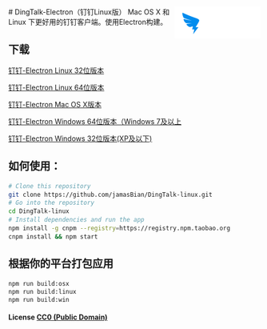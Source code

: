 <img src="assets/logo_cn.png" alt="logo" height="64" align="right" />
# DingTalk-Electron（钉钉Linux版）
Mac OS X 和 Linux 下更好用的钉钉客户端。使用Electron构建。

## 下载
[钉钉-Electron Linux 32位版本](https://github.com/jamasBian/DingTalk-linux/releases/download/1.0.0/Linux-32bit-DingTalk-Electron.tar.gz)

[钉钉-Electron Linux 64位版本](https://github.com/jamasBian/DingTalk-linux/releases/download/1.0.0/Linux-64bit-DingTalk-Electron.tar.gz)

[钉钉-Electron Mac OS X版本](https://github.com/jamasBian/DingTalk-linux/releases/download/1.0.0/Mac-OSX-DingTalk-Electron.zip)

[钉钉-Electron Windows 64位版本（Windows 7及以上](https://github.com/jamasBian/DingTalk-linux/releases/download/1.0.0/Windows-7.10-DingTalk-Electron.zip)

[钉钉-Electron Windows 32位版本(XP及以下)](https://github.com/jamasBian/DingTalk-linux/releases/download/1.0.0/Windows-XP-DingTalk-Electron.zip)



## 如何使用：

```bash
# Clone this repository
git clone https://github.com/jamasBian/DingTalk-linux.git
# Go into the repository
cd DingTalk-linux
# Install dependencies and run the app
npm install -g cnpm --registry=https://registry.npm.taobao.org
cnpm install && npm start
```

## 根据你的平台打包应用

``` shell
npm run build:osx
npm run build:linux
npm run build:win
```



#### License [CC0 (Public Domain)](LICENSE.md)
